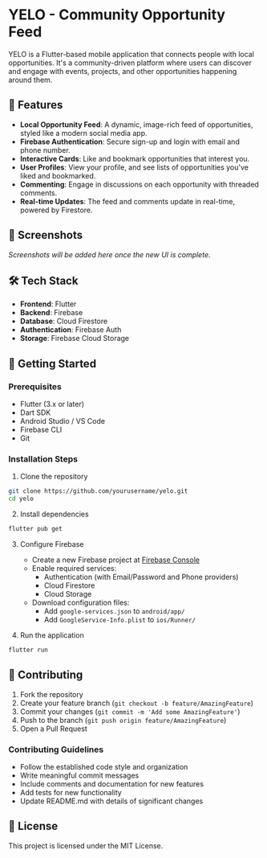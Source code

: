 # YELO - Community Opportunity Feed

YELO is a Flutter-based mobile application that connects people with local opportunities. It's a community-driven platform where users can discover and engage with events, projects, and other opportunities happening around them.

## 🌟 Features

- **Local Opportunity Feed**: A dynamic, image-rich feed of opportunities, styled like a modern social media app.
- **Firebase Authentication**: Secure sign-up and login with email and phone number.
- **Interactive Cards**: Like and bookmark opportunities that interest you.
- **User Profiles**: View your profile, and see lists of opportunities you've liked and bookmarked.
- **Commenting**: Engage in discussions on each opportunity with threaded comments.
- **Real-time Updates**: The feed and comments update in real-time, powered by Firestore.

## 📱 Screenshots

*Screenshots will be added here once the new UI is complete.*

## 🛠️ Tech Stack

- **Frontend**: Flutter
- **Backend**: Firebase
- **Database**: Cloud Firestore
- **Authentication**: Firebase Auth
- **Storage**: Firebase Cloud Storage

## 🚀 Getting Started

### Prerequisites

- Flutter (3.x or later)
- Dart SDK
- Android Studio / VS Code
- Firebase CLI
- Git

### Installation Steps

1. Clone the repository
```bash
git clone https://github.com/yourusername/yelo.git
cd yelo
```

2. Install dependencies
```bash
flutter pub get
```

3. Configure Firebase
   - Create a new Firebase project at [Firebase Console](https://console.firebase.google.com)
   - Enable required services:
     - Authentication (with Email/Password and Phone providers)
     - Cloud Firestore
     - Cloud Storage
   - Download configuration files:
     - Add `google-services.json` to `android/app/`
     - Add `GoogleService-Info.plist` to `ios/Runner/`

4. Run the application
```bash
flutter run
```

## 🤝 Contributing

1. Fork the repository
2. Create your feature branch (`git checkout -b feature/AmazingFeature`)
3. Commit your changes (`git commit -m 'Add some AmazingFeature'`)
4. Push to the branch (`git push origin feature/AmazingFeature`)
5. Open a Pull Request

### Contributing Guidelines

- Follow the established code style and organization
- Write meaningful commit messages
- Include comments and documentation for new features
- Add tests for new functionality
- Update README.md with details of significant changes

## 📄 License

This project is licensed under the MIT License.
